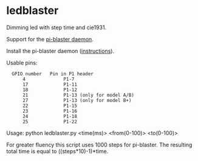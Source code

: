 ledblaster
================

Dimming led with step time and cie1931.

Support for the <a href="https://github.com/sarfata/pi-blaster">pi-blaster daemon</a>.

Install the pi-blaster daemon (<a href="https://github.com/sarfata/pi-blaster#how-to-build-and-install">instructions</a>).

Usable pins:

      GPIO number   Pin in P1 header
          4              P1-7
          17             P1-11
          18             P1-12
          21             P1-13 (only for model A/B)
          27             P1-13 (only for model B+)
          22             P1-15
          23             P1-16
          24             P1-18
          25             P1-22


Usage: python ledblaster.py <gpio> <time(ms)> <from(0-100)> <to(0-100)>

For greater fluency this script uses 1000 steps for pi-blaster. The resulting total time is equal to ((steps*10)-1)*time.